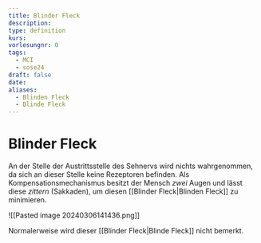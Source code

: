 ```yaml
---
title: Blinder Fleck
description: 
type: definition
kurs: 
vorlesungnr: 0
tags:
  - MCI
  - sose24
draft: false
date: 
aliases:
  - Blinden Fleck
  - Blinde Fleck
---
```


# Blinder Fleck

An der Stelle der Austrittsstelle des Sehnervs wird nichts wahrgenommen, da sich an dieser Stelle keine Rezeptoren befinden. Als Kompensationsmechanismus besitzt der Mensch *zwei* Augen und lässt diese *zittern* (Sakkaden), um diesen [[Blinder Fleck|Blinden Fleck]] zu minimieren.

![[Pasted image 20240306141436.png]]

Normalerweise wird dieser [[Blinder Fleck|Blinde Fleck]] nicht bemerkt. 